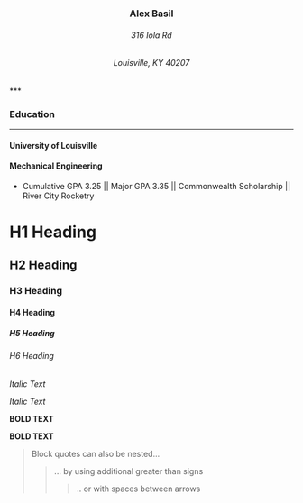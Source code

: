 <h3 align="center">Alex Basil</h3>
<h6 align="center">316 Iola Rd</h6>
<h6 align="center">Louisville, KY 40207</h6>
***

### Education
***

#### University of Louisville
#### Mechanical Engineering
- Cumulative GPA 3.25 || Major GPA 3.35 || Commonwealth Scholarship || River City Rocketry

# H1 Heading
## H2 Heading
### H3 Heading
#### H4 Heading
##### H5 Heading
###### H6 Heading

*Italic Text*

_Italic Text_

**BOLD TEXT**

__BOLD TEXT__

> Block quotes can also be nested...
>> ... by using additional greater than signs
> > > .. or with spaces between arrows




